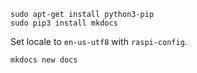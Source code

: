 
    sudo apt-get install python3-pip
    sudo pip3 install mkdocs

Set locale to `en-us-utf8` with `raspi-config`.

    mkdocs new docs
